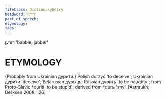 ```yaml
---
fileClass: DictionaryEntry
headword: דורען
part_of_speech: 
etymology: 
tags: 
---
```

דורען
'babble, jabber'

ETYMOLOGY
===========
{Probably from Ukrainian дури́ти.}
Polish durzуć 'to deceive'; Ukrainian дури́ти 'deceive'; Belarusian дурыць; Russian дури́ть 'to be naughty'; from Proto-Slavic *duriti 'to be stupid'; derived from *durъ 'shy'. 
[Astraukh; Derksen 2008: 126]
